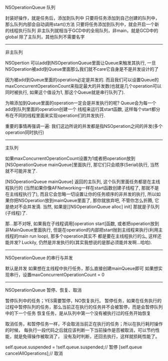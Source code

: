 NSOperationQueue 队列

封装好操作，就是任务后，添加到队列中
只要将任务添加到自己创建的队列中，那么队列内部会自动调用start()方法
只要将任务添加到队列中，就会开启一个新的线程执行队列
非主队列就相当于GCD中的全局队列，非main，就是GCD中的global
除了主队列，其他队列不需要名字

---

非主队列

NSOpertion 可以add到NSOperationQueue里面让Queue来触发其执行,
一旦NSOperation被add到Queue里面那么我们就不care它自身是不是并发设计的了

因为被add到Queue里面的operation必定是并发的.
而且我们可以设置Queue的maxConcurrentOperationCount来指定最大的并发数(也就是几个operation可以同时被执行,
如果这个值设为1, 那这个Queue就是串行队列了).

为嘛添加到Queue里面的operation一定会是并发执行的呢? Queue会为每一个add到队列里面的operation创建一个
线程来运行其start函数, 这样每个start都分布在不同的线程里面来实现operation们的并发执行.

重要的事情再强调一遍: 我们这边所说的并发都是指NSOperation之间的并发(多个operation同时执行)

---

主队列

如果maxConcurrentOperationCount设置为1或者把operation放到[NSOperationQueue mainQueue]里面执行,
那它们只会顺序(Serial)执行, 当然就不可能并发了.

[NSOperationQueue mainQueue] 返回的主队列, 这个队列里面任务都是在主线程执行的
(当然如果你像AFNetworking一样在start函数创建子线程了, 那就不是在主线程执行了),
而且它会忽略一切设置让你的任务顺序的非并发的执行, 所以如果你把NSOperation放到mainQueue里面了,
那你就放弃吧, 不管你怎么折腾, 它是绝对不会并发滴. 当然, 如果是[[NSOperationQueue alloc] init]
那就是子队列(子线程)了.

那...那不对呀, 如果我在子线程调用[operation start]函数, 或者把operation放到非MainQueue里面执行,
但是在operation的内部把start抛到主线程来执行(利用主线程的main run loop), 那多个operation其实不
都是要在主线程执行的么, 这样还能并发? Luckily, 仍然是并发执行的(其实我想说的是那必须能并发啊...哈哈).

---

NSOperationQueue 的串行与并发

默认是并发
如果想在主线程中执行任务，那么直接创建mainQueue即可
如果想实现串行，设置maxConcurrentOperationCount = 0

---

NSOperationQueue 暂停、恢复、取消

暂停队列中的任务；YES需要暂停，NO恢复执行。
暂停任务，如果在任务执行的过程中暂停队列的任务，那么当前正在执行的任务并不会被暂停，而是会暂停队列中的下一个任务
恢复任务，是从队列中第一个没有被执行过的任务开始恢复

取消任务，和暂停任务一样，不会取消当前正在执行的任务；所以在执行耗时操作的时候，
每执行一段代码之后就应该判断一下当前操作是否被取消，可以节约性能，就是免得操作被取消了，
没有及时判断，还回去执行，这样就损耗性能了。

self.queue.suspended = !self.queue.suspended;// 暂停
[self.queue cancelAllOperations];// 取消